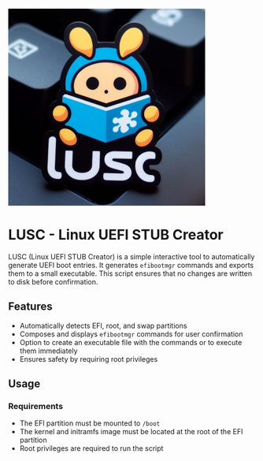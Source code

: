 <img src="lusc.jpeg" alt="logo"></img>
# LUSC - Linux UEFI STUB Creator

LUSC (Linux UEFI STUB Creator) is a simple interactive tool to automatically generate UEFI boot entries. It generates `efibootmgr` commands and exports them to a small executable. This script ensures that no changes are written to disk before confirmation.

## Features
- Automatically detects EFI, root, and swap partitions
- Composes and displays `efibootmgr` commands for user confirmation
- Option to create an executable file with the commands or to execute them immediately
- Ensures safety by requiring root privileges

## Usage

### Requirements
- The EFI partition must be mounted to `/boot`
- The kernel and initramfs image must be located at the root of the EFI partition
- Root privileges are required to run the script
